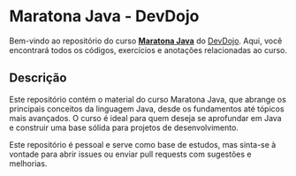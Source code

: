 # Maratona Java - DevDojo

Bem-vindo ao repositório do curso [**Maratona Java**](https://www.youtube.com/watch?v=VKjFuX91G5Q&list=PL62G310vn6nFIsOCC0H-C2infYgwm8SWW) do [DevDojo](https://www.youtube.com/@DevDojo). Aqui, você encontrará todos os códigos, exercícios e anotações relacionadas ao curso.

## Descrição

Este repositório contém o material do curso Maratona Java, que abrange os principais conceitos da linguagem Java, desde os fundamentos até tópicos mais avançados. O curso é ideal para quem deseja se aprofundar em Java e construir uma base sólida para projetos de desenvolvimento.

Este repositório é pessoal e serve como base de estudos, mas sinta-se à vontade para abrir issues ou enviar pull requests com sugestões e melhorias.
